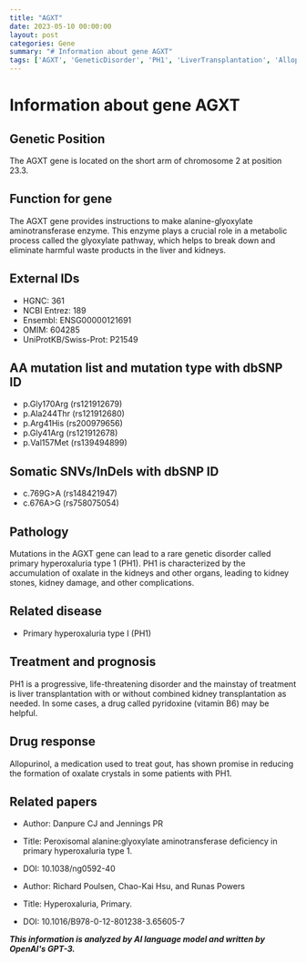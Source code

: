 ```yaml
---
title: "AGXT"
date: 2023-05-10 00:00:00
layout: post
categories: Gene
summary: "# Information about gene AGXT"
tags: ['AGXT', 'GeneticDisorder', 'PH1', 'LiverTransplantation', 'Allopurinol', 'OxalateAccumulation', 'GlyoxylatePathway', 'MetabolicProcess']
---
```


# Information about gene AGXT

## Genetic Position
The AGXT gene is located on the short arm of chromosome 2 at position 23.3.

## Function for gene
The AGXT gene provides instructions to make alanine-glyoxylate aminotransferase enzyme. This enzyme plays a crucial role in a metabolic process called the glyoxylate pathway, which helps to break down and eliminate harmful waste products in the liver and kidneys.

## External IDs
- HGNC: 361
- NCBI Entrez: 189
- Ensembl: ENSG00000121691
- OMIM: 604285
- UniProtKB/Swiss-Prot: P21549

## AA mutation list and mutation type with dbSNP ID
- p.Gly170Arg (rs121912679)
- p.Ala244Thr (rs121912680)
- p.Arg41His (rs200979656)
- p.Gly41Arg (rs121912678)
- p.Val157Met (rs139494899)

## Somatic SNVs/InDels with dbSNP ID
- c.769G>A (rs148421947)
- c.676A>G (rs758075054)

## Pathology
Mutations in the AGXT gene can lead to a rare genetic disorder called primary hyperoxaluria type 1 (PH1). PH1 is characterized by the accumulation of oxalate in the kidneys and other organs, leading to kidney stones, kidney damage, and other complications. 

## Related disease
- Primary hyperoxaluria type I (PH1)

## Treatment and prognosis
PH1 is a progressive, life-threatening disorder and the mainstay of treatment is liver transplantation with or without combined kidney transplantation as needed. In some cases, a drug called pyridoxine (vitamin B6) may be helpful.

## Drug response
Allopurinol, a medication used to treat gout, has shown promise in reducing the formation of oxalate crystals in some patients with PH1.

## Related papers
- Author: Danpure CJ and Jennings PR
- Title: Peroxisomal alanine:glyoxylate aminotransferase deficiency in primary hyperoxaluria type 1.
- DOI: 10.1038/ng0592-40

- Author: Richard Poulsen, Chao-Kai Hsu, and Runas Powers
- Title: Hyperoxaluria, Primary.
- DOI: 10.1016/B978-0-12-801238-3.65605-7

**_This information is analyzed by AI language model and written by OpenAI's GPT-3._**
